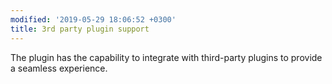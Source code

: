 ```yaml
---
modified: '2019-05-29 18:06:52 +0300'
title: 3rd party plugin support
---
```


The plugin has the capability to integrate with third-party plugins to provide a seamless experience.
